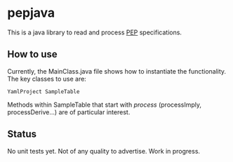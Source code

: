 # pepjava

This is a java library to read and process [PEP](http://pep.databio.org/en/latest/specification/) specifications.

## How to use

Currently, the MainClass.java file shows how to instantiate the functionality. The key classes to use are:

``
YamlProject
SampleTable
``

Methods within SampleTable that start with _process_ (processImply, processDerive...) are of particular interest.

## Status

No unit tests yet. Not of any quality to advertise. Work in progress.

